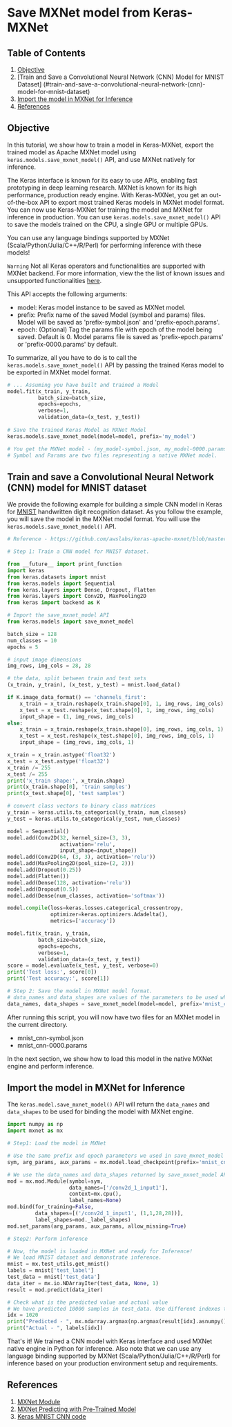 # Save MXNet model from Keras-MXNet

## Table of Contents

1. [Objective](#objective)
2. [Train and Save a Convolutional Neural Network (CNN) Model for MNIST Dataset]
(#train-and-save-a-convolutional-neural-network-(cnn)-model-for-mnist-dataset)
3. [Import the model in MXNet for Inference](#import-the-model-in-mxnet-for-inference)
4. [References](#references)

## Objective

In this tutorial, we show how to train a model in Keras-MXNet, export the trained model as Apache MXNet model using `keras.models.save_mxnet_model()` API, and use MXNet natively for inference.

The Keras interface is known for its easy to use APIs, enabling fast prototyping in deep learning research. 
MXNet is known for its high performance, production ready engine. With Keras-MXNet, you get an out-of-the-box API to 
export most trained Keras models in MXNet model format. 
You can now use Keras-MXNet for training the model and MXNet for inference in production. You can use `keras.models.save_mxnet_model()` API to save 
the models trained on the CPU, a single GPU or multiple GPUs.

You can use any language bindings supported by MXNet (Scala/Python/Julia/C++/R/Perl) for performing inference with these models!

`Warning` Not all Keras operators and functionalities are supported with MXNet backend. For more information, view the the list
 of known issues and unsupported functionalities [here](https://github.com/awslabs/keras-apache-mxnet/issues/18).

This API accepts the following arguments:
* model: Keras model instance to be saved as MXNet model.
* prefix: Prefix name of the saved Model (symbol and params) files. Model will be saved as 'prefix-symbol.json' and 'prefix-epoch.params'.
* epoch: (Optional) Tag the params file with epoch of the model being saved. Default is 0. Model params file is saved as 'prefix-epoch.params' or 'prefix-0000.params' by default.


To summarize, all you have to do is to call the `keras.models.save_mxnet_model()` API by passing the trained Keras 
model to be exported in MXNet model format.

```python
# ... Assuming you have built and trained a Model
model.fit(x_train, y_train,
          batch_size=batch_size,
          epochs=epochs,
          verbose=1,
          validation_data=(x_test, y_test))
          
# Save the trained Keras Model as MXNet Model
keras.models.save_mxnet_model(model=model, prefix='my_model')

# You get the MXNet model - (my_model-symbol.json, my_model-0000.params) in your current directory.
# Symbol and Params are two files representing a native MXNet model.

```
 
## Train and save a Convolutional Neural Network (CNN) model for MNIST dataset

We provide the following example for building a simple CNN model in Keras for [MNIST](http://yann.lecun.com/exdb/mnist/) handwritten digit recognition dataset. As you follow the example, you will save the model in the 
MXNet model format. You will use the `keras.models.save_mxnet_model()` API.

```python
# Reference - https://github.com/awslabs/keras-apache-mxnet/blob/master/examples/mnist_cnn.py

# Step 1: Train a CNN model for MNIST dataset.

from __future__ import print_function
import keras
from keras.datasets import mnist
from keras.models import Sequential
from keras.layers import Dense, Dropout, Flatten
from keras.layers import Conv2D, MaxPooling2D
from keras import backend as K

# Import the save_mxnet_model API
from keras.models import save_mxnet_model

batch_size = 128
num_classes = 10
epochs = 5

# input image dimensions
img_rows, img_cols = 28, 28

# the data, split between train and test sets
(x_train, y_train), (x_test, y_test) = mnist.load_data()

if K.image_data_format() == 'channels_first':
    x_train = x_train.reshape(x_train.shape[0], 1, img_rows, img_cols)
    x_test = x_test.reshape(x_test.shape[0], 1, img_rows, img_cols)
    input_shape = (1, img_rows, img_cols)
else:
    x_train = x_train.reshape(x_train.shape[0], img_rows, img_cols, 1)
    x_test = x_test.reshape(x_test.shape[0], img_rows, img_cols, 1)
    input_shape = (img_rows, img_cols, 1)

x_train = x_train.astype('float32')
x_test = x_test.astype('float32')
x_train /= 255
x_test /= 255
print('x_train shape:', x_train.shape)
print(x_train.shape[0], 'train samples')
print(x_test.shape[0], 'test samples')

# convert class vectors to binary class matrices
y_train = keras.utils.to_categorical(y_train, num_classes)
y_test = keras.utils.to_categorical(y_test, num_classes)

model = Sequential()
model.add(Conv2D(32, kernel_size=(3, 3),
                 activation='relu',
                 input_shape=input_shape))
model.add(Conv2D(64, (3, 3), activation='relu'))
model.add(MaxPooling2D(pool_size=(2, 2)))
model.add(Dropout(0.25))
model.add(Flatten())
model.add(Dense(128, activation='relu'))
model.add(Dropout(0.5))
model.add(Dense(num_classes, activation='softmax'))

model.compile(loss=keras.losses.categorical_crossentropy,
              optimizer=keras.optimizers.Adadelta(),
              metrics=['accuracy'])

model.fit(x_train, y_train,
          batch_size=batch_size,
          epochs=epochs,
          verbose=1,
          validation_data=(x_test, y_test))
score = model.evaluate(x_test, y_test, verbose=0)
print('Test loss:', score[0])
print('Test accuracy:', score[1])

# Step 2: Save the model in MXNet model format.
# data_names and data_shapes are values of the parameters to be used when loading the Model in MXNet.
data_names, data_shapes = save_mxnet_model(model=model, prefix='mnist_cnn', epoch=0)
``` 

After running this script, you will now have two files for an MXNet model in the current directory.
* mnist_cnn-symbol.json
* mnist_cnn-0000.params

In the next section, we show how to load this model in the native MXNet engine and perform inference.

## Import the model in MXNet for Inference

The `keras.model.save_mxnet_model()` API will return the `data_names` and `data_shapes` to be used for binding the model with MXNet engine. 

```python
import numpy as np
import mxnet as mx

# Step1: Load the model in MXNet

# Use the same prefix and epoch parameters we used in save_mxnet_model API.
sym, arg_params, aux_params = mx.model.load_checkpoint(prefix='mnist_cnn', epoch=0)

# We use the data_names and data_shapes returned by save_mxnet_model API.
mod = mx.mod.Module(symbol=sym, 
                    data_names=['/conv2d_1_input1'], 
                    context=mx.cpu(), 
                    label_names=None)
mod.bind(for_training=False, 
         data_shapes=[('/conv2d_1_input1', (1,1,28,28))], 
         label_shapes=mod._label_shapes)
mod.set_params(arg_params, aux_params, allow_missing=True)

# Step2: Perform inference

# Now, the model is loaded in MXNet and ready for Inference!
# We load MNIST dataset and demonstrate inference.
mnist = mx.test_utils.get_mnist()
labels = mnist['test_label']
test_data = mnist['test_data']
data_iter = mx.io.NDArrayIter(test_data, None, 1)
result = mod.predict(data_iter)

# Check what is the predicted value and actual value
# We have predicted 10000 samples in test_data. Use different indexes to see different sample results.
idx = 1020
print("Predicted - ", mx.ndarray.argmax(np.argmax(result[idx].asnumpy())))
print("Actual - ", labels[idx])
```

That's it! We trained a CNN model with Keras interface and used MXNet native engine in Python for inference. Also 
note that we can use any language binding supported by MXNet (Scala/Python/Julia/C++/R/Perl) for inference based on your 
production environment setup and requirements.

## References
1. [MXNet Module](https://mxnet.incubator.apache.org/api/python/module/module.html)
2. [MXNet Predicting with Pre-Trained Model](https://mxnet.incubator.apache.org/tutorials/python/predict_image.html)
3. [Keras MNIST CNN code](https://github.com/awslabs/keras-apache-mxnet/blob/master/examples/mnist_cnn.py)
